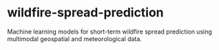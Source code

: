 # wildfire-spread-prediction
Machine learning models for short-term wildfire spread prediction using multimodal geospatial and meteorological data.
